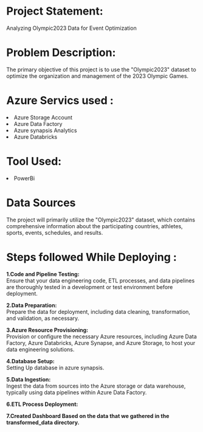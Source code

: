 <h1>Project Statement:</h1>
Analyzing Olympic2023 Data for Event Optimization

<h1>Problem Description:</h1>
The primary objective of this project is to use the "Olympic2023" dataset to optimize the organization and management of the 2023 Olympic Games. 

<h1>Azure Servics used :</h1>

<li>Azure Storage Account</li>
<li>Azure Data Factory</li>
<li>Azure synapsis Analytics</li>
<li>Azure Databricks</li>

<h1>Tool Used:</h1>
<li>PowerBi</li>

<h1>Data Sources</h1>
The project will primarily utilize the "Olympic2023" dataset, which contains comprehensive information about the participating countries, athletes, sports, events, schedules, and results.

<h1>Steps followed While Deploying :</h1>
<b>1.Code and Pipeline Testing:</b><br>
Ensure that your data engineering code, ETL processes, and data pipelines are thoroughly tested in a development or test environment before deployment.

<b>2.Data Preparation:</b> <br>
Prepare the data for deployment, including data cleaning, transformation, and validation, as necessary.

<b>3.Azure Resource Provisioning:</b> <br>
Provision or configure the necessary Azure resources, including Azure Data Factory, Azure Databricks, Azure Synapse, and Azure Storage, to host your data engineering solutions.

<b>4.Database Setup:</b> <br>
Setting Up database in azure synapsis.

<b>5.Data Ingestion:</b> <br>
Ingest the data from  sources into the Azure storage or data warehouse, typically using data pipelines within Azure Data Factory.

<b>6.ETL Process Deployment:</b> <br>

<b>7.Created Dashboard Based on the data that we gathered in the transformed_data directory.</b> 

















